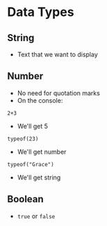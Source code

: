 # Data Types

## String
- Text that we want to display

## Number
- No need for quotation marks
- On the console:
```
2+3
```
- We'll get 5
```
typeof(23)
```
- We'll get number
```
typeof("Grace")
```
- We'll get string

## Boolean
- `true` or `false`

